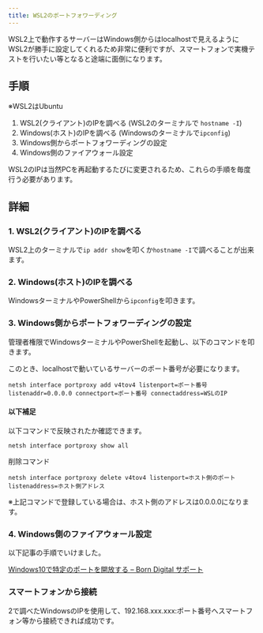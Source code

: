 ```yaml
---
title: WSL2のポートフォワーディング
---
```


WSL2上で動作するサーバーはWindows側からはlocalhostで見えるようにWSL2が勝手に設定してくれるため非常に便利ですが、スマートフォンで実機テストを行いたい等となると途端に面倒になります。

## 手順
※WSL2はUbuntu
1. WSL2(クライアント)のIPを調べる (WSL2のターミナルで ```hostname -I```)
2. Windows(ホスト)のIPを調べる (Windowsのターミナルで```ipconfig```)
3. Windows側からポートフォワーディングの設定
4. Windows側のファイアウォール設定

WSL2のIPは当然PCを再起動するたびに変更されるため、これらの手順を毎度行う必要があります。

## 詳細

### 1. WSL2(クライアント)のIPを調べる

WSL2上のターミナルで```ip addr show```を叩くか```hostname -I```で調べることが出来ます。

### 2. Windows(ホスト)のIPを調べる

WindowsターミナルやPowerShellから```ipconfig```を叩きます。

### 3. Windows側からポートフォワーディングの設定

管理者権限でWindowsターミナルやPowerShellを起動し、以下のコマンドを叩きます。

このとき、localhostで動いているサーバーのポート番号が必要になります。

```
netsh interface portproxy add v4tov4 listenport=ポート番号 listenaddr=0.0.0.0 connectport=ポート番号 connectaddress=WSLのIP
```

#### 以下補足

以下コマンドで反映されたか確認できます。

```
netsh interface portproxy show all
```

削除コマンド

```
netsh interface portproxy delete v4tov4 listenport=ホスト側のポート listenaddress=ホスト側アドレス
```

※上記コマンドで登録している場合は、ホスト側のアドレスは0.0.0.0になります。

### 4. Windows側のファイアウォール設定

以下記事の手順でいけました。

[Windows10で特定のポートを開放する – Born Digital サポート](https://support.borndigital.co.jp/hc/ja/articles/360002711593-Windows10%E3%81%A7%E7%89%B9%E5%AE%9A%E3%81%AE%E3%83%9D%E3%83%BC%E3%83%88%E3%82%92%E9%96%8B%E6%94%BE%E3%81%99%E3%82%8B)

### スマートフォンから接続
2で調べたWindowsのIPを使用して、192.168.xxx.xxx:ポート番号へスマートフォン等から接続できれば成功です。